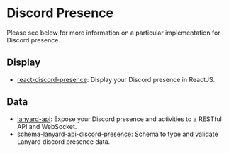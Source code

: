 # Discord Presence

Please see below for more information on a particular implementation for Discord presence.

## Display

- [react-discord-presence](https://github.com/Nate-Wilkins/react-discord-presence): Display your Discord presence in ReactJS.

## Data

- [lanyard-api](https://github.com/Phineas/lanyard): Expose your Discord presence and activities to a RESTful API and WebSocket.
- [schema-lanyard-api-discord-presence](https://github.com/Nate-Wilkins/schema-lanyard-discord-presence): Schema to type and validate Lanyard discord presence data.
